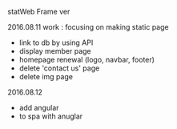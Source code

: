 statWeb Frame ver

2016.08.11 work : focusing on making static page
- link to db by using API
- display member page
- homepage renewal (logo, navbar, footer)
- delete 'contact us' page
- delete img page

2016.08.12
- add angular
- to spa with anuglar